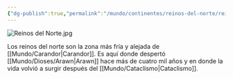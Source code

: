 ```yaml
---
{"dg-publish":true,"permalink":"/mundo/continentes/reinos-del-norte/reinos-del-norte/"}
---
```


![Reinos del Norte.jpg](/img/user/Im%C3%A1genes/Reinos%20del%20Norte.jpg)

Los reinos del norte son la zona más fría y alejada de [[Mundo/Carandor\|Carandor]]. Es aquí donde despertó [[Mundo/Dioses/Arawn\|Arawn]] hace más de cuatro mil años y en donde la vida volvió a surgir después del [[Mundo/Cataclismo\|Cataclismo]]. 
